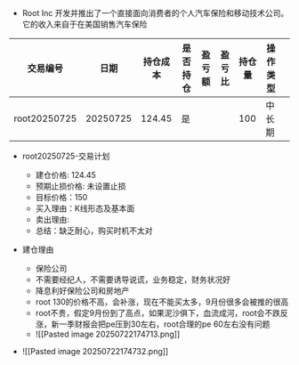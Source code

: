 
- Root Inc 开发并推出了一个直接面向消费者的个人汽车保险和移动技术公司。它的收入来自于在美国销售汽车保险

| 交易编号         | 日期       | 持仓成本   | 是否持仓 | 盈亏额 | 盈亏比 | 持仓量 | 操作类型 |     |
| ------------ | -------- | ------ | ---- | --- | --- | --- | ---- | --- |
| root20250725 | 20250725 | 124.45 | 是    |     |     | 100 | 中长期  |     |
- root20250725-交易计划
	- 建仓价格:   124.45
	- 预期止损价格: 未设置止损
	- 目标价格：150
	- 买入理由：K线形态及基本面
	- 卖出理由:
	- 总结：缺乏耐心，购买时机不太对



- 建仓理由
	-  保险公司
	- 不需要经纪人，不需要诱导说谎，业务稳定，财务状况好
	- 降息利好保险公司和房地产
	- root 130的价格不高，会补涨，现在不能买太多，9月份很多会被推的很高
	- root不贵，假定9月份到了高点，如果泥沙俱下，血流成河，root会不跌反涨，新一季财报会把pe压到30左右，root合理的pe 60左右没有问题
	- ![[Pasted image 20250722174713.png]]
- ![[Pasted image 20250722174732.png]]

